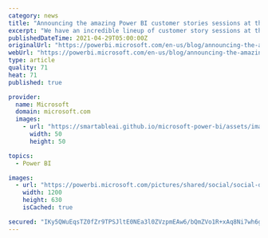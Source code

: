 ```yaml
---
category: news
title: "Announcing the amazing Power BI customer stories sessions at the Microsoft Business Applications Summit"
excerpt: "We have an incredible lineup of customer story sessions at the upcoming Microsoft Business Applications Summit. Make sure to add these sessions to your backpack! You won&#8217;t want to miss them. "
publishedDateTime: 2021-04-29T05:00:00Z
originalUrl: "https://powerbi.microsoft.com/en-us/blog/announcing-the-amazing-power-bi-customer-stories-sessions-at-the-microsoft-business-applications-summit/"
webUrl: "https://powerbi.microsoft.com/en-us/blog/announcing-the-amazing-power-bi-customer-stories-sessions-at-the-microsoft-business-applications-summit/"
type: article
quality: 71
heat: 71
published: true

provider:
  name: Microsoft
  domain: microsoft.com
  images:
    - url: "https://smartableai.github.io/microsoft-power-bi/assets/images/organizations/microsoft.com-50x50.jpg"
      width: 50
      height: 50

topics:
  - Power BI

images:
  - url: "https://powerbi.microsoft.com/pictures/shared/social/social-default-image.png"
    width: 1200
    height: 630
    isCached: true

secured: "IKy5QWuEqsTZ0fZr9TPSJltE0NEa3l0ZVzpmEAw6/bQmZVo1R+xAq8Ni7wh6gQli/CDbM4x2qYposXHQsAgsZXbf/GUsbo3f7lHM0Q1og915QDITSwm5BrejC0DFtfr+xzaaX6Hpwm4Yd9HmNefiPhMvVgQmI0XLNwLVWFdktcgadgKpqiPH9VBH6CFaLOungOlkawD4E5R2t4X4jol54woDfmxDd92x5EjOhvr7IsStsYrp+TTOXpJO/y1iYxwfH3NUdGHOZKjJ0R2qbFuCjFYAAIuVJXDgp7acL/4yf5UqQFYH1cT1zw7/0m6X2GHp4YP17benNq+Zo5vsRFInAZh3MlPxbQARCcS8eDwNxBE=;PS2ZRDSJ4E65lHlfTD6DAg=="
---
```


